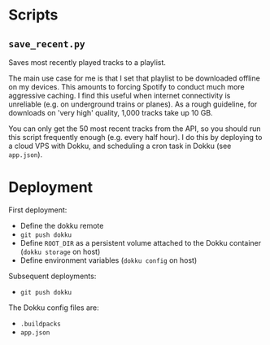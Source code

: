 # Scripts
## `save_recent.py`
Saves most recently played tracks to a playlist.

The main use case for me is that I set that playlist to be downloaded offline on my devices. This amounts to forcing Spotify to conduct much more aggressive caching. I find this useful when internet connectivity is unreliable (e.g. on underground trains or planes). As a rough guideline, for downloads on 'very high' quality, 1,000 tracks take up 10 GB.

You can only get the 50 most recent tracks from the API, so you should run this script frequently enough (e.g. every half hour). I do this by deploying to a cloud VPS with Dokku, and scheduling a cron task in Dokku (see `app.json`).


# Deployment
First deployment:
- Define the dokku remote
- `git push dokku`
- Define `ROOT_DIR` as a persistent volume attached to the Dokku container (`dokku storage` on host)
- Define environment variables (`dokku config` on host)

Subsequent deployments:
- `git push dokku`

The Dokku config files are:
- `.buildpacks`
- `app.json`